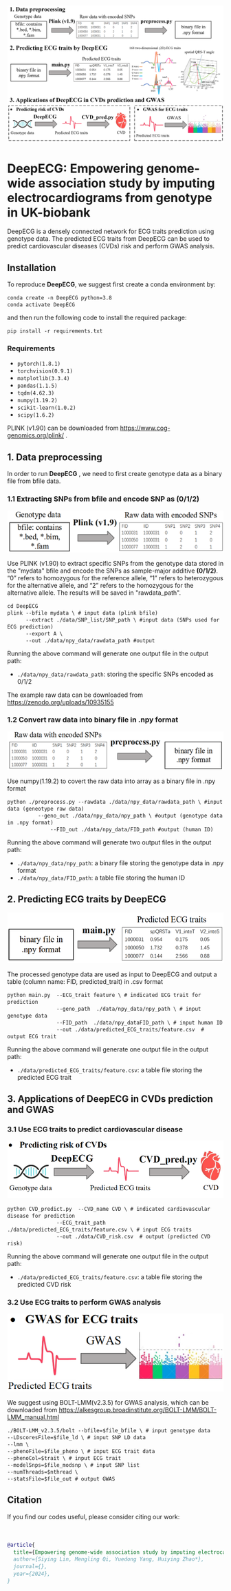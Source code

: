 ![](figures/Pipeline.png)

# DeepECG: Empowering genome-wide association study by imputing electrocardiograms from genotype in UK-biobank 
DeepECG is a densely connected network for ECG traits prediction using genotype data. The predicted ECG traits from DeepECG can be used to predict cardiovascular diseases (CVDs) risk and perform GWAS analysis.

## Installation

To reproduce **DeepECG**, we suggest first create a conda environment by:

~~~shell
conda create -n DeepECG python=3.8
conda activate DeepECG
~~~

and then run the following code to install the required package:

~~~shell
pip install -r requirements.txt
~~~
### Requirements
- `pytorch(1.8.1)`
- `torchvision(0.9.1)`
- `matplotlib(3.3.4)`
- `pandas(1.1.5)`
- `tqdm(4.62.3)`
- `numpy(1.19.2)`
- `scikit-learn(1.0.2)`
- `scipy(1.6.2)`

PLINK (v1.90) can be downloaded from  https://www.cog-genomics.org/plink/ .

## 1. Data preprocessing

In order to run **DeepECG** , we need to first create genotype data as a binary file from bfile data.

### 1.1 Extracting SNPs from bfile and encode SNP as (0/1/2)

![](figures/Step1.1.png)

Use PLINK (v1.90) to extract specific SNPs from the genotype data stored in the "mydata" bfile and encode the SNPs as sample-major additive **(0/1/2)**. “0” refers to homozygous for the reference allele, “1” refers to heterozygous for the alternative allele, and “2” refers to the homozygous for the alternative allele. The results will be saved in "rawdata_path". 

```
cd DeepECG
plink --bfile mydata \ # input data (plink bfile)
	  --extract ./data/SNP_list/SNP_path \ #input data (SNPs used for ECG prediction)
	  --export A \
	  --out ./data/npy_data/rawdata_path #output
```
Running the above command will generate one output file in the output path:
- `./data/npy_data/rawdata_path`: storing the specific SNPs encoded as 0/1/2

The example raw data can be downloaded from https://zenodo.org/uploads/10935155

### 1.2 Convert raw data into binary file in .npy format

![](figures/Step1.2.png)

Use numpy(1.19.2) to covert the raw data into array as a binary file in .npy format

```
python ./preprocess.py --rawdata ./data/npy_data/rawdata_path \ #input data (geneotype raw data)
	      --geno_out ./data/npy_data/npy_path \ #output (genotype data in .npy format)
              --FID_out ./data/npy_data/FID_path #output (human ID)
```
Running the above command will generate two output files in the output path:
- `./data/npy_data/npy_path`: a binary file storing the genotype data in .npy format
- `./data/npy_data/FID_path`: a table file storing the human ID

## 2. Predicting ECG traits by DeepECG

![](figures/Step2.png)

The processed genotype data are used as input to DeepECG and output a table (column name: FID, predicted_trait) in .csv format

```
python main.py  --ECG_trait feature \ # indicated ECG trait for prediction
                --geno_path  ./data/npy_data/npy_path \ # input genotype data
                --FID_path  ./data/npy_dataFID_path \ # input human ID
                --out ./data/predicted_ECG_traits/feature.csv  # output ECG trait
```
Running the above command will generate one output file in the output path:
- `./data/predicted_ECG_traits/feature.csv`: a table file storing the predicted ECG trait

## 3. Applications of DeepECG in CVDs prediction and GWAS

### 3.1 Use ECG traits to predict cardiovascular disease

![](figures/Step3.1.png)

```
python CVD_predict.py  --CVD_name CVD \ # indicated cardiovascular disease for prediction
                --ECG_trait_path  ./data/predicted_ECG_traits/feature.csv \ # input ECG traits
                --out ./data/CVD_risk.csv  # output (predicted CVD risk)
```
Running the above command will generate one output file in the output path:
- `./data/predicted_ECG_traits/feature.csv`: a table file storing the predicted CVD risk

### 3.2 Use ECG traits to perform GWAS analysis

![](figures/Step3.2.png)

We suggest using BOLT-LMM(v2.3.5) for GWAS analysis, which can be downloaded from https://alkesgroup.broadinstitute.org/BOLT-LMM/BOLT-LMM_manual.html

```
./BOLT-LMM_v2.3.5/bolt --bfile=$file_bfile \ # input genotype data
--LDscoresFile=$file_ld \ # input SNP LD data
--lmm \
--phenoFile=$file_pheno \ # input ECG trait data
--phenoCol=$trait \ # input ECG trait
--modelSnps=$file_modsnp \ # input SNP list
--numThreads=$nthread \
--statsFile=$file_out # output GWAS
```

## Citation

If you find our codes useful, please consider citing our work:

~~~bibtex


@article{
  title={Empowering genome-wide association study by imputing electrocardiograms from genotype in UK-biobank},
  author={Siying Lin, Mengling Qi, Yuedong Yang, Huiying Zhao*},
  journal={},
  year={2024},
}
~~~

